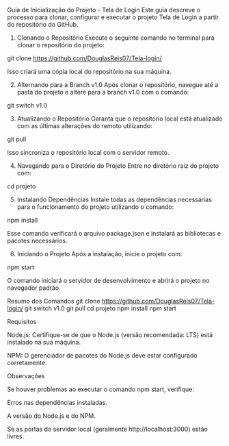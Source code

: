 Guia de Inicialização do Projeto - Tela de Login
Este guia descreve o processo para clonar, configurar e executar o projeto Tela de Login a partir do repositório do GitHub.


1. Clonando o Repositório
Execute o seguinte comando no terminal para clonar o repositório do projeto:

git clone https://github.com/DouglasReis07/Tela-login/

Isso criará uma cópia local do repositório na sua máquina.


2. Alternando para a Branch v1.0
Após clonar o repositório, navegue até a pasta do projeto e altere para a branch v1.0 com o comando:

git switch v1.0


3. Atualizando o Repositório
Garanta que o repositório local está atualizado com as últimas alterações do remoto utilizando:

git pull

Isso sincroniza o repositório local com o servidor remoto.


4. Navegando para o Diretório do Projeto
Entre no diretório raiz do projeto com:

cd projeto


5. Instalando Dependências
Instale todas as dependências necessárias para o funcionamento do projeto utilizando o comando:

npm install

Esse comando verificará o arquivo package.json e instalará as bibliotecas e pacotes necessários.


6. Iniciando o Projeto
Após a instalação, inicie o projeto com:

npm start

O comando iniciará o servidor de desenvolvimento e abrirá o projeto no navegador padrão.


Resumo dos Comandos
git clone https://github.com/DouglasReis07/Tela-login/
git switch v1.0
git pull
cd projeto
npm install
npm start


Requisitos

Node.js: Certifique-se de que o Node.js (versão recomendada: LTS) está instalado na sua máquina.


NPM: O gerenciador de pacotes do Node.js deve estar configurado corretamente.



Observações

Se houver problemas ao executar o comando npm start, verifique:


Erros nas dependências instaladas.


A versão do Node.js e do NPM.


Se as portas do servidor local (geralmente http://localhost:3000) estão livres.